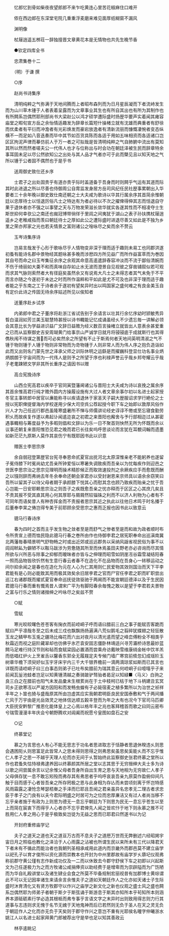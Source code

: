 <!-- { "loadSidebar": true } -->
　　忆郎忆到骨如柴夜夜望郎郎不来乍吃黄连心里苦花椒麻住口难开

　　侬在西边郎在东深堂宅院几重重浮麦磨来难见面厚纸糊窗不漏风

　　渊明像

　　杖屦逍遥五桞荘一辞独擅晋文章黄花本是无情物也共先生晚节香

　　●钦定四库全书

　　忠肃集巻十二

　　（明）于谦 撰

　　○序

　　赵尚书诗集序

　　清明纯粹之气弥满于天地间腾而上者昭布森列而为日月星辰凝而下者流峙发生而为山川草木锺于人者表着呈露而为文章事业其生也有所自其出也有所为其制作也有所闗系岂偶然耶刑部尚书大梁赵公以鸿才硕学遭际盛时扬歴华要声实着闻其雍容庙堂之暇旬宣方岳之余怡情适趣发为辞章长篇短什操楮立就有沈雄而典重者有舒徐而优柔者有平衍而冲澹者有光彩焕发而豪宕放逸者有清新流丽而慷慨凄惋者变态纵横不一而足如八音迭奏而毕中其节如百货具陈而各适于用如五味相资而各适诸口岂区区拘泥声律而摹仿前人于万一者之可拟哉是皆清明纯粹之气自肺腑中流出有莫知其所以然而然者嗟夫公一代伟人也才与位称出与时会功在朝廷泽被生民而辞章特余事耳固未足以尽公然欲知公之出处与其人品才气者亦可于此而槩见且以知天地之气所以锺于公者固不偶然也于是乎书

　　送周御史致仕还乡序

　　士君子之出处固贵乎有道亦贵乎际时盖道备于吾身而时则闗乎气运有其道而际其时此进退之所以尽善也侍御周公自胄监发身居方岳司风纪任民社歴事累朝出入华要者三十余年晚以御史致仕南还朝之士大夫咸为歌诗以华其行属余序其首简余惟朝廷以忠厚待士以恬退厉俗凡士之特达有为者必待以不次之擢俾得伸其志而恬退自守果于退休者亦不强之以事譬之天与万物发荣滋长敛华就实各遂其性而不相凌夺士生斯世抑何幸欤公之南还也峩冠博带徜徉于里闾之间夷犹于湖山之表子孙扶携杖屦逍遥乡之老稚咸指而羡曰朝廷待士之厚如此公之遭际盛时进退尽善又如此是不独为乡里之荣亦邦家之光也若夫情景之富则诸公之唫咏尽之矣而余不赘云

　　玉岑诗集序诗

　　岂易言哉发于心形于歌咏尽乎人情物变非深于理而适于趣则未易工也同郡洪遂初蚤有能诗名郡中景物经其题咏甚多晚而涉厯四方所见益广而所作益富萃而为巻因其自号而命之曰玉岑集征余序之余观其命意高逺遣辞舂容冲淡而不流于鄙俗清婉而不伤于绮丽如大羮不和而真味自存如止水无波而澄景自见视彼之穿凿铺叙似若可观而求其气脉则索然者大有径庭矣虽然余又有说焉大凡士之未得志者其气未免于不平而言亦随之今遂初于未达之时而所作温粹和平如此是尤不可及也非深于理而适于趣者能之乎东南之工于诗者余于遂初有望矣异时出以鸣国家之盛何难之有良金美玉自有定价此诗之传固无待余序姑述所见以俟知者

　　送董序赴乡试序

　　内弟郎中君之子董序将赴浙江省试告别于余请言以壮其行余忆序幼时颕敏秀异晳白温润如芳兰美玉聪慧特甚授以诗书輙能记忆成诵虽经乆不少遗忘毎一讲解必领会其意比长为学益进识益广文辞日益赡为经义数百言操楮立就皆出人意表余甚爱重之已而从监察御史吉安周瑚黄门给事京山严诚学日就月将骎骎底于成就斯行也其得儁秋闱不待谋之蓍而可必矣然余之所望有不止于斯焉何者天地间英明清淑之气不锺于物则锺于人锺于物则非常物而为竒物锺于人则非常人而为伟人序之抱负造诣如此而又出则名门蒙先世之泽承父师之训际休明之运繇是而擢巍科登显仕功名事业炳炳朗朗于宇宙间而为一代伟人是则予之所望于序也利禄声誉云乎哉乡邦夸耀云乎哉子老耄踈陋文学非其所长重序之请因书以赠

　　高佥宪挽诗序

　　山西佥宪高君以疾卒于官同寅暨藩阃诸公与晋阳士大夫咸为诗以哀挽之属余序其首余惟高君行纯才赡外圆内方操履设施有大过人者文章余事尔初以名进士起家授冬官主事转郎中居官以亷能称寻以疾请退休于家圣天子嗣大歴服诏求学行絶伦之士授以宪职俾提督海内学校遂用少保大司空呉公荐起授今职下车之始即以敦厚风俗作兴人才为己任巡行郡邑虽隆寒盛暑所不惮与师儒讲论经史谆谆不倦或至忘寝食勤劳积乆而故疾复作遂以弗起讣闻逺迩哀之初君之来晋阳也廨舍与予行部相迩过从甚密遇事輙相与筹度益予为多暇则倡和文辞以为乐一日不聚首则怏然无所为怀既而余以议事还朝复来晋阳惟恐见君之晚而君已长往矣呜呼思谈论而言犹在耳覩词翰而遗墨如新茫茫九原斯人莫作其哀伤宁有既耶因书此以识意

　　赠医士李思宗序

　　余自弱冠登第歴官台宪寻奉恩命贰夏官出抚河北太原深惟亲老不能躬养也遂留子冕侍膝下时冕尚幼尤吾亲所钟爱恒以寒暑失调致疾而吾亲以为忧每疾作则迎邑之世医李思宗治之思宗见理明而操术精胗候正而取效速投剂之余厥疾应手而愈既而酬之以镪则辞而弗纳去年冬余奉命还朝会家君亦以受封谢恩来京师具以语余余窃笑曰吾所以留其子以侍父母者期于承颜膝下悦其心而慰其念也顾乃致疾而贻亲之忧于吾心岂能一日安耶赖思宗治之则吾子之疾既愈吾亲之忧亦释而于区区之心其庶几矣且不责其报不受其直其用心何其厚耶与屑屑然较锱铢之利而不以济人利物为心者有不可同年而语矣昔人有种杏挥金而不责报者思宗其近之执此以往他日术鸣于时名播于后董奉李杲之俦岂得专美于前耶顾余受思宗之惠而乏报也因书此以致意云

　　骢马行春诗序

　　春为四时之首而主乎发生物之敛者至是而舒气之惨者至是而和故为政者顺时布令所贵宣上德而恤民隐此骢马行春之巻所由作也侍御李君之居宪职奉命出巡滇南冀北两藩毎春晴景明气舒物畅之时或出近郊或巡远郡务以采纳风謡省视民俗为事不以闾阎畎畆为僻陋不以鞍马跋涉为劳惫随其所至而休焉虽田夫野老亦必咨询而尽其情所欲与兴所恶与除事之抑郁而暧昩者亦皆与之伸理而昭雪如阴崖冱谷霜雪凝结阳春一照而品物皆欣忻然有生意行春云者春不在造化不在品物而在吾身心一转移运动之间尔抑余闻之是春也在造化为元在人心为仁其用则仁民爱物其效则国治而天下平李君能有是心则必能致其用而极其效矣余旧居李君之官而尸官任李君之职而旷职尝出巡江右诸郡既而擢贰夏官奉命巡抚徒效驱驰于两阃而不能宣朝廷德泽以及于生民因君骢马行春而重有慨焉昔人谓宋广平为有脚阳春余毎愧之敢以是望于李君若夫景物之富与行乐之情则诸搢绅之吟咏尽之矣兹不赘

　　○赋

　　雪赋

　　寒光皎皎曙色苍苍客有掬衣而前崆峒子呼而语曰腊前三白之事子能赋否客跪而赋曰严乎凛哉冬至之后未成三戍也飘飘扬扬遍满八荒似鹅毛之翦碎犹蝶翅之轻狂散玉龙之鳞甲布玉兎之疆场比梅花而六出对夜月以清光逺而望之峰峦傅粉全不相类乎秋霜近而视之庭阶藏翠却也彷佛乎氷芒袁安固志僵卧林靖适兴寻芳灞桥诗思最妙蓝闗马足难行持汉节则和毡而食赋梁园必置酒而尝乘舟访戴映雪维康绡金帐中饮羊羔而低唱红炉火上烹雀舌以馨香东郭全无履屐定夫专候门墙广寒宫前倐忽幻成瑶阶玉树章华檐下须臾好似玉宇牙床宇内三千大千银界檐前一滴两滴琼浆如斯而已其言也详既而请崆峒子曰三白事态则弟子已吐布矣腊前为瑞其意云何崆峒子曰噫嘻乎子来前闻瓦釡池蛙者岂足以知黄锺清越之奏骑跛驴驽骀者曷足以知緑■〈马义〉白驹之良三白之在腊前也阳气未发品彚未生根荄尚在于土中枝柯已枯于地下斗柄建丑玄冥司乡正欲寒冱以严凝方因阳和而发畅虫蝗有子必毙宿麦之植多繁所以为治世之祯祥丰年之卜筮也猗与盛哉原其所由岂虚其应实我朝君明臣良民安国泰敷和气于两间播仁风于万宇由是光岳效灵之地体信达顺五糓丰登而为年之大有也况今下官司马匹卿大臣抚安黔黎广推恩化能体皇上之心焉以格年丰之兆也客拜稽首而歌之曰同云密布兮瑞雪漫漫丰年庆会兮朝野腾欢对阊阖而祝愿兮皇图如盘石之安

　　○记

　　终慕堂记

　　慕之为言思也人有心不能无思志于功名者思进取志于恬静者思退休暌违乆则思会遇困阨乆则思富足此皆常人之思未得则思得之则弗思矣虽思矣奚能乆而不忘乎惟仁人孝子之思一不越乎天理人伦而亦无间于乆暂始终此监察御史张君终慕之堂所以作也君蚤失怙恃禄弗逮养因以终慕颜其所居之堂以志其思于无穷搢绅大夫士多为诗以歌之间尝属余言以记余惟父母者吾身所自出生育之恩与天地相为无穷故仁人孝子父母俱存犹一息不敢忘矧殁而弗存其有弗思者乎呜呼哀哀吾亲九原莫作盈俯仰间凡触于目而感于心者皆吾亲之所存罔极之恩与此身相为存亾而未尝顷刻离于怀岂特感风雨霜露之凄怆念琴瑟桮桊之手泽而巳耶且吾闻之君亲虽异名忠孝无二理古者求忠臣于孝子之门良有以夫今君际明盛之时居可为之位而忠厚亷洁又有过人者尚当移不忘乎亲者施于有政为上则思为德无一息忘乎朝廷为下则思为民无一息忘乎苍生以至上而简在宸衷下而得乎人心者亦不忘乎君俾先人闻之皆欢忭于地下则永慕之推不可胜用仁人孝之用心于是乎极致矣岂徒为无益之思而已耶君曰然遂书以为记

　　开封府重修庙学记

　　夫子之道天之道也天之道亘万古而不息夫子之道厯万世而无弊删述六经昭掲宇宙日月之照临也教化之泽洽于人心雨露之沾被也所谓生民以来所未有三代以降君天下者未有不循此而能治者也我朝列圣相承咸用此道内而京畿外而郡邑莫不建立庙学以祀孔子以育才俊所以资化源而崇教本也开封为中州里郡故有庙学岁乆隳圮仪观弗称前郡守黄公瑾有志作新成功仅及一二而以休致去今郡守舒侯下车之初即以兴起斯文为己任遂极力为之而方牧诸公咸捐俸资以助经费于是增卑而为崇辟隘而为广饬陋而为华自礼殿讲堂以及诸生肄业会食之所莫不毕备规制宏丽视昔有加郡博士黄琮谓此不可以无记因率诸生来请余言余惟夫子之道如天朝廷作人之化亦如天诸士子生际盛时沐育清化又有贤方牧郡守以作兴之庙学之新文化之新也仪观之盛士风之盛也闗系岂偶然耶为师弟子者朝于斯夕于斯弦诵于斯游息于斯其亦知所本乎茍知所本则涵养本源砥砺素行学必造其根柢而弗专事乎言语文字之末异时出则致用得志则力行其道事与志违则求无愧于名节无媿于天地鬼神而后已若然则无负于圣人在天之灵无负于朝廷作人之化而亦无负于天矣则于郡守作兴之意岂不重有光耶侯名曈字仲曦浙水姚江人以名进士起家拜黄门郎被荐出守是举也足以知其善政云

　　林亭逺眺记

